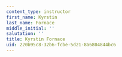 ```yaml
---
content_type: instructor
first_name: Kyrstin
last_name: Fornace
middle_initial: ''
salutation: ''
title: Kyrstin Fornace
uid: 220b95c8-32b6-fcbe-5d21-8a6804844bc6
---
```

